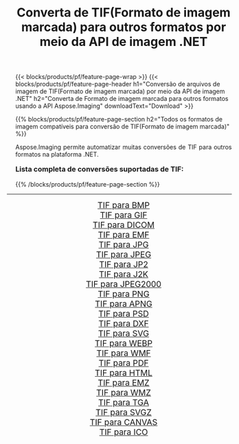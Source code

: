 ﻿---
title: Converta de TIF(Formato de imagem marcada) para outros formatos por meio da API de imagem .NET 
weight: 3920
url: /pt/net/conversion/from/tif/ 
lang: pt
langdirlevel: 2
locales: zh-hans,ja,it,ru,de,es,fr,nl,id,lt,pl,pt,vi,tr,ko,zh-hant,ar,hi,th,sv,cs,uk,he
description: Usando Aspose.Imaging você pode facilmente converter de TIF(Formato de imagem marcada) para outros formatos
---

{{< blocks/products/pf/feature-page-wrap >}}
{{< blocks/products/pf/feature-page-header h1="Conversão de arquivos de imagem de TIF(Formato de imagem marcada) por meio da API de imagem .NET" h2="Converta de Formato de imagem marcada para outros formatos usando a API Aspose.Imaging" downloadText="Download" >}}


{{% blocks/products/pf/feature-page-section  h2="Todos os formatos de imagem compatíveis para conversão de TIF(Formato de imagem marcada)" %}}
<p align=justify>Aspose.Imaging permite automatizar muitas conversões de TIF para outros formatos na plataforma .NET. </p>
<h3 style="margin-top:16px;">
Lista completa de conversões suportadas de TIF:
</h3>
{{% /blocks/products/pf/feature-page-section %}}
<div class="container-fluid productfamilypage bg-gray">
    <div class="convertypes bg-gray agp-content section">
        <div class="container">
		<hr style="margin-left:-20px;"/>
		<div class="row other-converters" style="gap: 10px;font-size: 19px;text-align:center;">
		    <div class='col-md-3 other-converter remove-lp remove-rp'><a href="/imaging/pt/net/conversion/tif-to-bmp/" style="padding:15px;">TIF para BMP</a></div><div class='col-md-3 other-converter remove-lp remove-rp'><a href="/imaging/pt/net/conversion/tif-to-gif/" style="padding:15px;">TIF para GIF</a></div><div class='col-md-3 other-converter remove-lp remove-rp'><a href="/imaging/pt/net/conversion/tif-to-dicom/" style="padding:15px;">TIF para DICOM</a></div><div class='col-md-3 other-converter remove-lp remove-rp'><a href="/imaging/pt/net/conversion/tif-to-emf/" style="padding:15px;">TIF para EMF</a></div><div class='col-md-3 other-converter remove-lp remove-rp'><a href="/imaging/pt/net/conversion/tif-to-jpg/" style="padding:15px;">TIF para JPG</a></div><div class='col-md-3 other-converter remove-lp remove-rp'><a href="/imaging/pt/net/conversion/tif-to-jpeg/" style="padding:15px;">TIF para JPEG</a></div><div class='col-md-3 other-converter remove-lp remove-rp'><a href="/imaging/pt/net/conversion/tif-to-jp2/" style="padding:15px;">TIF para JP2</a></div><div class='col-md-3 other-converter remove-lp remove-rp'><a href="/imaging/pt/net/conversion/tif-to-j2k/" style="padding:15px;">TIF para J2K</a></div><div class='col-md-3 other-converter remove-lp remove-rp'><a href="/imaging/pt/net/conversion/tif-to-jpeg2000/" style="padding:15px;">TIF para JPEG2000</a></div><div class='col-md-3 other-converter remove-lp remove-rp'><a href="/imaging/pt/net/conversion/tif-to-png/" style="padding:15px;">TIF para PNG</a></div><div class='col-md-3 other-converter remove-lp remove-rp'><a href="/imaging/pt/net/conversion/tif-to-apng/" style="padding:15px;">TIF para APNG</a></div><div class='col-md-3 other-converter remove-lp remove-rp'><a href="/imaging/pt/net/conversion/tif-to-psd/" style="padding:15px;">TIF para PSD</a></div><div class='col-md-3 other-converter remove-lp remove-rp'><a href="/imaging/pt/net/conversion/tif-to-dxf/" style="padding:15px;">TIF para DXF</a></div><div class='col-md-3 other-converter remove-lp remove-rp'><a href="/imaging/pt/net/conversion/tif-to-svg/" style="padding:15px;">TIF para SVG</a></div><div class='col-md-3 other-converter remove-lp remove-rp'><a href="/imaging/pt/net/conversion/tif-to-webp/" style="padding:15px;">TIF para WEBP</a></div><div class='col-md-3 other-converter remove-lp remove-rp'><a href="/imaging/pt/net/conversion/tif-to-wmf/" style="padding:15px;">TIF para WMF</a></div><div class='col-md-3 other-converter remove-lp remove-rp'><a href="/imaging/pt/net/conversion/tif-to-pdf/" style="padding:15px;">TIF para PDF</a></div><div class='col-md-3 other-converter remove-lp remove-rp'><a href="/imaging/pt/net/conversion/tif-to-html/" style="padding:15px;">TIF para HTML</a></div><div class='col-md-3 other-converter remove-lp remove-rp'><a href="/imaging/pt/net/conversion/tif-to-emz/" style="padding:15px;">TIF para EMZ</a></div><div class='col-md-3 other-converter remove-lp remove-rp'><a href="/imaging/pt/net/conversion/tif-to-wmz/" style="padding:15px;">TIF para WMZ</a></div><div class='col-md-3 other-converter remove-lp remove-rp'><a href="/imaging/pt/net/conversion/tif-to-tga/" style="padding:15px;">TIF para TGA</a></div><div class='col-md-3 other-converter remove-lp remove-rp'><a href="/imaging/pt/net/conversion/tif-to-svgz/" style="padding:15px;">TIF para SVGZ</a></div><div class='col-md-3 other-converter remove-lp remove-rp'><a href="/imaging/pt/net/conversion/tif-to-canvas/" style="padding:15px;">TIF para CANVAS</a></div><div class='col-md-3 other-converter remove-lp remove-rp'><a href="/imaging/pt/net/conversion/tif-to-ico/" style="padding:15px;">TIF para ICO</a></div>
                </div>
        </div>
    </div>
</div>
<br/>

